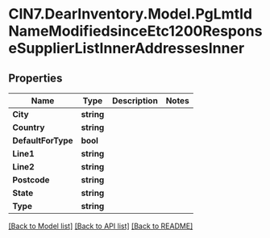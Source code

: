 # CIN7.DearInventory.Model.PgLmtIdNameModifiedsinceEtc1200ResponseSupplierListInnerAddressesInner

## Properties

| Name               | Type       | Description | Notes |
| ------------------ | ---------- | ----------- | ----- |
| **City**           | **string** |             |
| **Country**        | **string** |             |
| **DefaultForType** | **bool**   |             |
| **Line1**          | **string** |             |
| **Line2**          | **string** |             |
| **Postcode**       | **string** |             |
| **State**          | **string** |             |
| **Type**           | **string** |             |

[[Back to Model list]](../README.md#documentation-for-models) [[Back to API list]](../README.md#documentation-for-api-endpoints) [[Back to README]](../README.md)
